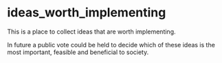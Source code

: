 # ideas_worth_implementing

This is a place to collect ideas that are worth implementing.

In future a public vote could be held to decide which of these ideas is the most important, feasible and beneficial to society.
